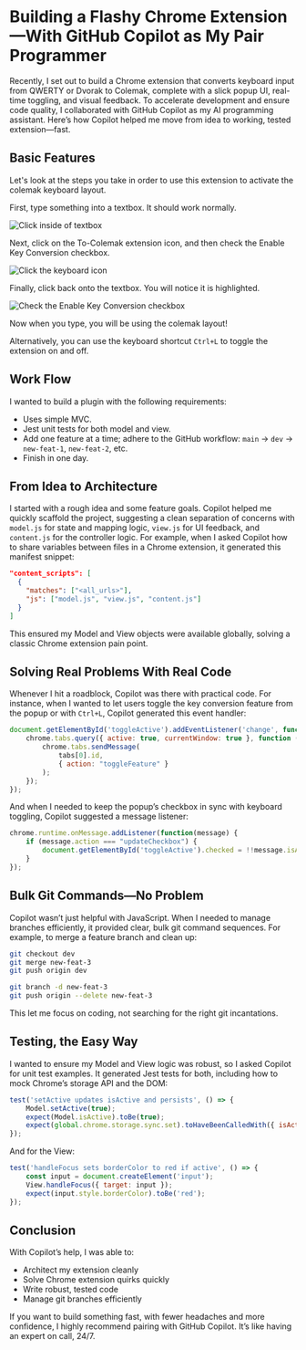 
# Building a Flashy Chrome Extension—With GitHub Copilot as My Pair Programmer

Recently, I set out to build a Chrome extension that converts keyboard input from QWERTY or Dvorak to Colemak, complete with a slick popup UI, real-time toggling, and visual feedback. To accelerate development and ensure code quality, I collaborated with GitHub Copilot as my AI programming assistant. Here’s how Copilot helped me move from idea to working, tested extension—fast.

## Basic Features

Let's look at the steps you take in order to use this extension to activate the colemak keyboard layout.

First, type something into a textbox. It should work normally.

![Click inside of textbox](https://i.imgur.com/DHG1biz.png)

Next, click on the To-Colemak extension icon, and then check the Enable Key Conversion checkbox.

![Click the keyboard icon](https://i.imgur.com/VWIUAeS.png)

Finally, click back onto the textbox. You will notice it is highlighted.

![Check the Enable Key Conversion checkbox](https://i.imgur.com/KJ1Z7zS.png)

Now when you type, you will be using the colemak layout!

Alternatively, you can use the keyboard shortcut `Ctrl+L` to toggle the extension on and off.

## Work Flow

I wanted to build a plugin with the following requirements:

- Uses simple MVC.
- Jest unit tests for both model and view.
- Add one feature at a time; adhere to the GitHub workflow: `main` -> `dev` -> `new-feat-1`, `new-feat-2`, etc.
- Finish in one day.

## From Idea to Architecture

I started with a rough idea and some feature goals. Copilot helped me quickly scaffold the project, suggesting a clean separation of concerns with `model.js` for state and mapping logic, `view.js` for UI feedback, and `content.js` for the controller logic. For example, when I asked Copilot how to share variables between files in a Chrome extension, it generated this manifest snippet:

```json
"content_scripts": [
  {
    "matches": ["<all_urls>"],
    "js": ["model.js", "view.js", "content.js"]
  }
]
```

This ensured my Model and View objects were available globally, solving a classic Chrome extension pain point.

## Solving Real Problems With Real Code

Whenever I hit a roadblock, Copilot was there with practical code. For instance, when I wanted to let users toggle the key conversion feature from the popup or with `Ctrl+L`, Copilot generated this event handler:

```javascript
document.getElementById('toggleActive').addEventListener('change', function () {
    chrome.tabs.query({ active: true, currentWindow: true }, function (tabs) {
        chrome.tabs.sendMessage(
            tabs[0].id,
            { action: "toggleFeature" }
        );
    });
});
```

And when I needed to keep the popup’s checkbox in sync with keyboard toggling, Copilot suggested a message listener:

```javascript
chrome.runtime.onMessage.addListener(function(message) {
    if (message.action === "updateCheckbox") {
        document.getElementById('toggleActive').checked = !!message.isActive;
    }
});
```

## Bulk Git Commands—No Problem

Copilot wasn’t just helpful with JavaScript. When I needed to manage branches efficiently, it provided clear, bulk git command sequences. For example, to merge a feature branch and clean up:

```sh
git checkout dev
git merge new-feat-3
git push origin dev

git branch -d new-feat-3
git push origin --delete new-feat-3
```

This let me focus on coding, not searching for the right git incantations.

## Testing, the Easy Way

I wanted to ensure my Model and View logic was robust, so I asked Copilot for unit test examples. It generated Jest tests for both, including how to mock Chrome’s storage API and the DOM:

```javascript
test('setActive updates isActive and persists', () => {
    Model.setActive(true);
    expect(Model.isActive).toBe(true);
    expect(global.chrome.storage.sync.set).toHaveBeenCalledWith({ isActive: true });
});
```

And for the View:

```javascript
test('handleFocus sets borderColor to red if active', () => {
    const input = document.createElement('input');
    View.handleFocus({ target: input });
    expect(input.style.borderColor).toBe('red');
});
```

## Conclusion

With Copilot’s help, I was able to:

- Architect my extension cleanly
- Solve Chrome extension quirks quickly
- Write robust, tested code
- Manage git branches efficiently

If you want to build something fast, with fewer headaches and more confidence, I highly recommend pairing with GitHub Copilot. It’s like having an expert on call, 24/7.
